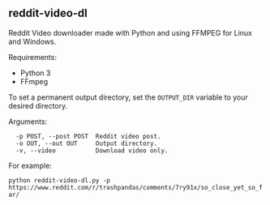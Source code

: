 ## reddit-video-dl

Reddit Video downloader made with Python and using FFMPEG for Linux and Windows.

Requirements:
* Python 3
* FFmpeg

To set a permanent output directory, set the `OUTPUT_DIR` variable to your desired directory.

Arguments:
```
  -p POST, --post POST  Reddit video post.
  -o OUT, --out OUT     Output directory.
  -v, --video           Download video only.
```

For example:

````python reddit-video-dl.py -p https://www.reddit.com/r/trashpandas/comments/7ry91x/so_close_yet_so_far/````
